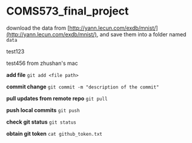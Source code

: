 # COMS573_final_project

download the data from [http://yann.lecun.com/exdb/mnist/](http://yann.lecun.com/exdb/mnist/), and save them into a folder named `data`


test123

test456 from zhushan's mac

**add file**
`git add <file path>`

**commit change**
`git commit -m "description of the commit"`

**pull updates from remote repo**
`git pull`

**push local commits**
`git push`

**check git status**
`git status`

**obtain git token**
`cat github_token.txt`